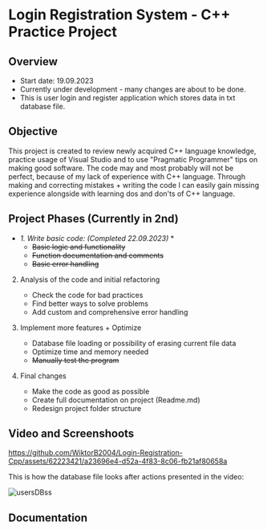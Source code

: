 # Login Registration System - C++ Practice Project

## Overview
- Start date: 19.09.2023
- Currently under development - many changes are about to be done.
- This is user login and register application which stores data in txt database file.

## Objective
This project is created to review newly acquired C++ language knowledge, practice usage of Visual Studio and to use "Pragmatic Programmer" tips on making good software.
The code may and most probably will not be perfect, because of my lack of experience with C++ language.
Through making and correcting mistakes + writing the code I can easily gain missing experience alongside with learning dos and don'ts
of C++ language.

## Project Phases (Currently in 2nd)
* *1. Write basic code: (Completed 22.09.2023)* * 
	- ~~Basic logic and functionality~~
	- ~~Function documentation and comments~~
	- ~~Basic error handling~~

2. Analysis of the code and initial refactoring
	- Check the code for bad practices
	- Find better ways to solve problems
	- Add custom and comprehensive error handling

3. Implement more features + Optimize
	- Database file loading or possibility of erasing current file data
	- Optimize time and memory needed
	- ~~Manually test the program~~

4. Final changes
	- Make the code as good as possible
	- Create full documentation on project (Readme.md)
	- Redesign project folder structure

## Video and Screenshoots

https://github.com/WiktorB2004/Login-Registration-Cpp/assets/62223421/a23696e4-d52a-4f83-8c06-fb21af80658a

This is how the database file looks after actions presented in the video:

![usersDBss](https://github.com/WiktorB2004/Login-Registration-Cpp/assets/62223421/884540ec-2bbd-40f7-8430-8aa50e676ab1)

## Documentation
